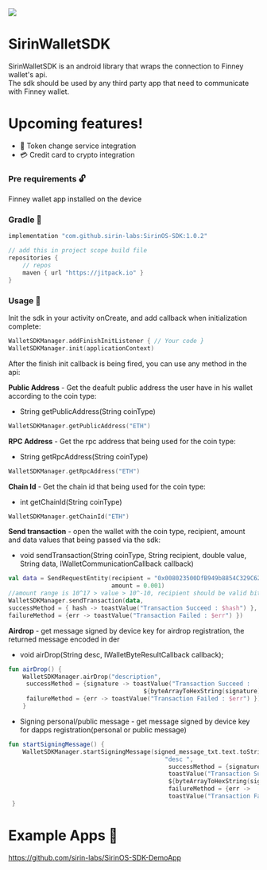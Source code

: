 
<img src="https://sirinlabs.com/wp-content/uploads/2018/10/logo-black.svg">


# SirinWalletSDK   

SirinWalletSDK is an android library that wraps the connection to Finney wallet's api.  
The sdk should be used by any third party app that need to communicate with Finney wallet.  
  
# Upcoming features!  
  * :currency_exchange: Token change service integration 
  *  :credit_card: Credit card to crypto integration
### Pre requirements  :unlock:
  Finney wallet app installed on the device  
  
###  Gradle    :hammer:
   ```gradle
 implementation "com.github.sirin-labs:SirinOS-SDK:1.0.2"
   
   // add this in project scope build file 
   repositories {
	   // repos
	   maven { url "https://jitpack.io" } 
  }  
 ```
  
### Usage  :briefcase:
  
Init the sdk in your activity onCreate, and add callback when initialization complete:
  
  ```kotlin             
WalletSDKManager.addFinishInitListener { // Your code }  
WalletSDKManager.init(applicationContext)  
``` 
After the finish init callback is being fired, you can use any method in the api:   
  
  
**Public Address** - Get the deafult public address the user have in his wallet according to the coin type:  
*  String getPublicAddress(String coinType)
 
  ```kotlin   
WalletSDKManager.getPublicAddress("ETH")  
```       
       
      
**RPC Address** - Get the rpc address that being used for the coin type:
* String getRpcAddress(String coinType) 
```kotlin  
WalletSDKManager.getRpcAddress("ETH")      
 ```  

**Chain Id** - Get the chain id that being used for the coin type:  
* int getChainId(String coinType)  
 ```kotlin  
WalletSDKManager.getChainId("ETH")       
 ```   
      
**Send transaction** - open the wallet with the coin type, recipient, amount and data values that being passed via the sdk:  
  
* void sendTransaction(String coinType, String recipient, double value, String data, IWalletCommunicationCallback callback)  
      
  
 ```kotlin 
 val data = SendRequestEntity(recipient = "0x008023500DfB949b8854C329C6237bFC3c060Fd6",
						      amount = 0.001) 
 //amount range is 10^17 > value > 10^-10, recipient should be valid bitcoin/ether address 
WalletSDKManager.sendTransaction(data,
successMethod = { hash -> toastValue("Transaction Succeed : $hash") },
 failureMethod = {err -> toastValue("Transaction Failed : $err") })
 ```
**Airdrop** - get message signed by device key for airdrop registration, the returned message encoded in der  
  
* void airDrop(String desc, IWalletByteResultCallback callback);  
  
 ```kotlin
 fun airDrop() {   
	 WalletSDKManager.airDrop("description",
	  successMethod = {signature -> toastValue("Transaction Succeed : 
								       ${byteArrayToHexString(signature)}")}, 
	  failureMethod = {err -> toastValue("Transaction Failed : $err") }) 
	 }  
```
 * Signing personal/public message - get message signed by device key for dapps registration(personal or public message)
 ```kotlin
 fun startSigningMessage() { 
	 WalletSDKManager.startSigningMessage(signed_message_txt.text.toString(),
										     "desc ", 
										      successMethod = {signature ->
										      toastValue("Transaction Succeed : 
										      ${byteArrayToHexString(signature)}") },
										      failureMethod = {err ->
										      toastValue("Transaction Failed : $err") })
  }  
```
# Example Apps :iphone:  
 https://github.com/sirin-labs/SirinOS-SDK-DemoApp
